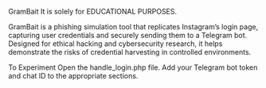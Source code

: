 GramBait
It is solely for EDUCATIONAL PURPOSES.

GramBait is a phishing simulation tool that replicates Instagram’s login page, capturing user credentials and securely sending them to a Telegram bot. Designed for ethical hacking and cybersecurity research, it helps demonstrate the risks of credential harvesting in controlled environments.

To Experiment
Open the handle_login.php file.
Add your Telegram bot token and chat ID to the appropriate sections.

